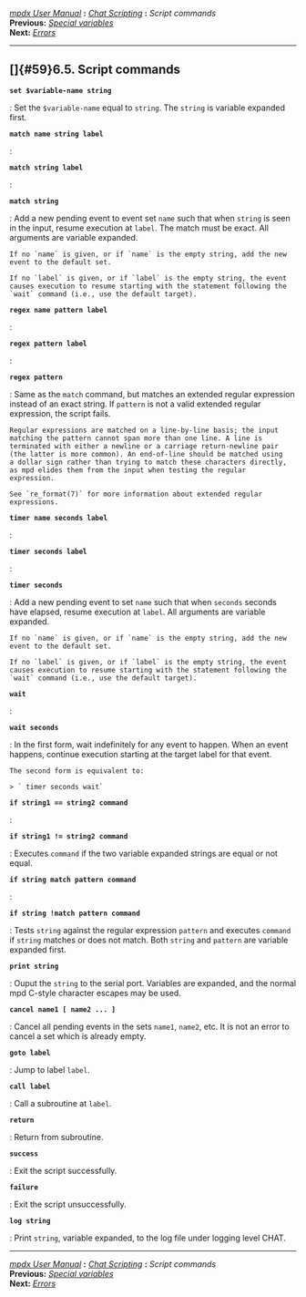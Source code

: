 [*mpdx User Manual*](README.md) **:** [*Chat Scripting*](mpd50.md)
**:** *Script commands*\
**Previous:** [*Special variables*](mpd58.md)\
**Next:** [*Errors*](mpd60.md)

------------------------------------------------------------------------

## []{#59}6.5. Script commands

**`set $variable-name string `**

:   Set the `$variable-name` equal to `string`. The `string` is variable
    expanded first.

**`match name string label `**

:   

**`match string label `**

:   

**`match string `**

:   Add a new pending event to event set `name` such that when `string`
    is seen in the input, resume execution at `label`. The match must be
    exact. All arguments are variable expanded.

    If no `name` is given, or if `name` is the empty string, add the new
    event to the default set.

    If no `label` is given, or if `label` is the empty string, the event
    causes execution to resume starting with the statement following the
    `wait` command (i.e., use the default target).

**`regex name pattern label `**

:   

**`regex pattern label `**

:   

**`regex pattern `**

:   Same as the `match` command, but matches an extended regular
    expression instead of an exact string. If `pattern` is not a valid
    extended regular expression, the script fails.

    Regular expressions are matched on a line-by-line basis; the input
    matching the pattern cannot span more than one line. A line is
    terminated with either a newline or a carriage return-newline pair
    (the latter is more common). An end-of-line should be matched using
    a dollar sign rather than trying to match these characters directly,
    as mpd elides them from the input when testing the regular
    expression.

    See `re_format(7)` for more information about extended regular
    expressions.

**`timer name seconds label `**

:   

**`timer seconds label `**

:   

**`timer seconds `**

:   Add a new pending event to set `name` such that when `seconds`
    seconds have elapsed, resume execution at `label`. All arguments are
    variable expanded.

    If no `name` is given, or if `name` is the empty string, add the new
    event to the default set.

    If no `label` is given, or if `label` is the empty string, the event
    causes execution to resume starting with the statement following the
    `wait` command (i.e., use the default target).

**`wait `**

:   

**`wait seconds `**

:   In the first form, wait indefinitely for any event to happen. When
    an event happens, continue execution starting at the target label
    for that event.

    The second form is equivalent to:

    > ` timer seconds wait`

**`if string1 == string2 command `**

:   

**`if string1 != string2 command `**

:   Executes `command` if the two variable expanded strings are equal or
    not equal.

**`if string match pattern command `**

:   

**`if string !match pattern command `**

:   Tests `string` against the regular expression `pattern` and executes
    `command` if `string` matches or does not match. Both `string` and
    `pattern` are variable expanded first.

**`print string `**

:   Ouput the `string` to the serial port. Variables are expanded, and
    the normal mpd C-style character escapes may be used.

**`cancel name1 [ name2 ... ] `**

:   Cancel all pending events in the sets `name1`, `name2`, etc. It is
    not an error to cancel a set which is already empty.

**`goto label `**

:   Jump to label `label`.

**`call label `**

:   Call a subroutine at `label`.

**`return `**

:   Return from subroutine.

**`success `**

:   Exit the script successfully.

**`failure `**

:   Exit the script unsuccessfully.

**`log string `**

:   Print `string`, variable expanded, to the log file under logging
    level CHAT.

------------------------------------------------------------------------

[*mpdx User Manual*](README.md) **:** [*Chat Scripting*](mpd50.md)
**:** *Script commands*\
**Previous:** [*Special variables*](mpd58.md)\
**Next:** [*Errors*](mpd60.md)
